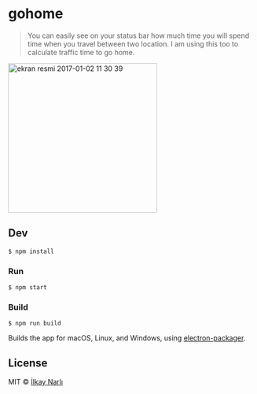 # gohome

> You can easily see on your status bar how much time you will spend time when you travel between two location. I am using this too to calculate traffic time to go home.

<img width="303" alt="ekran resmi 2017-01-02 11 30 39" src="https://cloud.githubusercontent.com/assets/1387333/21586187/9711e7bc-d0d6-11e6-9f79-35d38c392dce.png">



## Dev

```
$ npm install
```

### Run

```
$ npm start
```

### Build

```
$ npm run build
```

Builds the app for macOS, Linux, and Windows, using [electron-packager](https://github.com/electron-userland/electron-packager).


## License

MIT © [İlkay Narlı](http://inarli.com)
